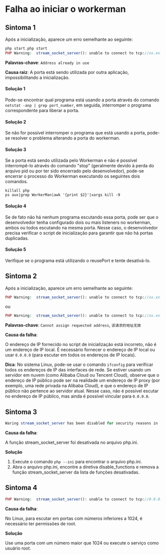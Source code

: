 # Falha ao iniciar o workerman

## Sintoma 1
Após a inicialização, aparece um erro semelhante ao seguinte:
```php
php start.php start
PHP Warning:  stream_socket_server(): unable to connect to tcp://xx.xx.xx.xx:xxxx (Address already in use) in ...workerman/Worker.php on line xxxx

```
**Palavras-chave**: ```Address already in use```

**Causa raiz**: A porta está sendo utilizada por outra aplicação, impossibilitando a inicialização.

#### Solução 1

Pode-se encontrar qual programa está usando a porta através do comando ```netstat -anp | grep port_number```, em seguida, interromper o programa correspondente para liberar a porta.

#### Solução 2
Se não for possível interromper o programa que está usando a porta, pode-se resolver o problema alterando a porta do workerman.

#### Solução 3
Se a porta está sendo utilizada pelo Workerman e não é possível interrompê-lo através do comando "stop" (geralmente devido à perda do arquivo pid ou por ter sido encerrado pelo desenvolvedor), pode-se encerrar o processo do Workerman executando os seguintes dois comandos.

```shell
killall php
ps aux|grep WorkerMan|awk '{print $2}'|xargs kill -9
```

#### Solução 4
Se de fato não há nenhum programa escutando essa porta, pode ser que o desenvolvedor tenha configurado dois ou mais listeners no workerman, ambos ou todos escutando na mesma porta. Nesse caso, o desenvolvedor precisa verificar o script de inicialização para garantir que não há portas duplicadas.

#### Solução 5
Verifique se o programa está utilizando o reusePort e tente desativá-lo.

## Sintoma 2
Após a inicialização, aparece um erro semelhante ao seguinte:
```php
PHP Warning:  stream_socket_server(): unable to connect to tcp://xx.xx.xx.xx:xxx (Cannot assign requested address) in ...workerman/Worker.php on line xxxx
```
ou
```php
PHP Warning:  stream_socket_server(): unable to connect to tcp://xx.xx.xx.xx:xxxx (在其上下文中，该请求的地址无效) in ...workerman/Worker.php on line xxxx
```
**Palavras-chave**: `Cannot assign requested address`, `该请求的地址无效`

**Causa da falha**:

O endereço de IP fornecido no script de inicialização está incorreto, não é um endereço de IP local. É necessário fornecer o endereço de IP local ou usar ```0.0.0.0``` (para escutar em todos os endereços de IP locais).

**Dica**: No sistema Linux, pode-se usar o comando ```ifconfig``` para verificar todos os endereços de IP das interfaces de rede. Se estiver usando um servidor em nuvem (como Alibaba Cloud ou Tencent Cloud), observe que o endereço de IP público pode ser na realidade um endereço de IP proxy (por exemplo, uma rede privada na Alibaba Cloud), e que o endereço de IP público não pertence ao servidor atual. Nesse caso, não é possível escutar no endereço de IP público, mas ainda é possível vincular para ```0.0.0.0```.

## Sintoma 3
```php
Waring stream_socket_server has been disabled for security reasons in ...
```
**Causa da falha**:

A função stream_socket_server foi desativada no arquivo php.ini.

**Solução**

1. Execute o comando ```php --ini``` para encontrar o arquivo php.ini.
2. Abra o arquivo php.ini, encontre a diretiva disable_functions e remova a função stream_socket_server da lista de funções desativadas.

## Sintoma 4
```php
PHP Warning:  stream_socket_server(): unable to connect to tcp://0.0.0.0:xxx (Permission denied)
```
**Causa da falha**:

No Linux, para escutar em portas com números inferiores a 1024, é necessário ter permissões de root.

**Solução**

Use uma porta com um número maior que 1024 ou execute o serviço como usuário root.
